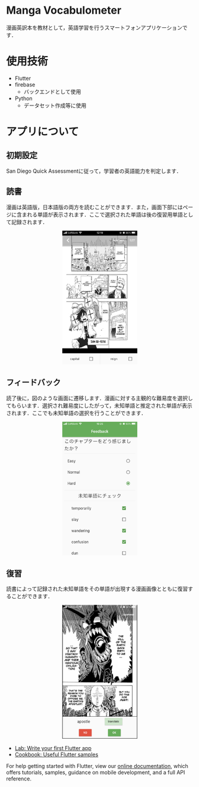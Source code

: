 # Manga Vocabulometer

漫画英訳本を教材として，英語学習を行うスマートフォンアプリケーションです．

# 使用技術
- Flutter
- firebase
  - バックエンドとして使用
- Python
  - データセット作成等に使用

# アプリについて
## 初期設定
  
  San Diego Quick Assessmentに従って，学習者の英語能力を判定します．
## 読書
  
  漫画は英語版，日本語版の両方を読むことができます．また，画面下部にはページに含まれる単語が表示されます．ここで選択された単語は後の復習用単語として記録されます．
<div align="center">
   <img src="asset/manga.png" width="40%">
</div>

## フィードバック
  読了後に，図のような画面に遷移します．漫画に対する主観的な難易度を選択してもらいます．選択され難易度にしたがって，未知単語と推定された単語が表示されます．ここでも未知単語の選択を行うことができます．
<div align="center">
   <img src="asset/feedback_checked.png" width="40%">
</div>

## 復習
  
  読書によって記録された未知単語をその単語が出現する漫画画像とともに復習することができます．
<div align="center">
  <img src="asset/review_setA.png" width="40%">
</div>



- [Lab: Write your first Flutter app](https://flutter.dev/docs/get-started/codelab)
- [Cookbook: Useful Flutter samples](https://flutter.dev/docs/cookbook)

For help getting started with Flutter, view our
[online documentation](https://flutter.dev/docs), which offers tutorials,
samples, guidance on mobile development, and a full API reference.
